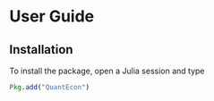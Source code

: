 # User Guide

## Installation

To install the package, open a Julia session and type

```julia
Pkg.add("QuantEcon")
```
